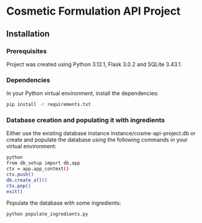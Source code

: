 # Cosmetic Formulation API Project

## Installation

### Prerequisites

Project was created using Python 3.12.1, Flask 3.0.2 and SQLite 3.43.1.

### Dependencies

In your Python virtual environment, install the dependencies:

```bash
pip install -r requirements.txt
```

### Database creation and populating it with ingredients

Either use the existing database instance instance/cosme-api-project.db or create and populate the database using the following commands in your virtual environment:

```bash
python
from db_setup import db,app
ctx = app.app_context()
ctx.push()
db.create_all()
ctx.pop()
exit()
```

Populate the database with some ingredients:

```bash
python populate_ingredients.py
```

